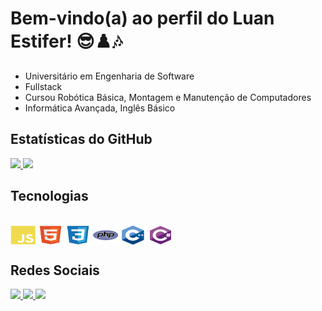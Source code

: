 # Bem-vindo(a) ao perfil do Luan Estifer! 😎♟️🎶

- Universitário em Engenharia de Software
- Fullstack
- Cursou Robótica Básica, Montagem e Manutenção de Computadores
- Informática Avançada, Inglês Básico

## Estatísticas do GitHub

<div>
  <a href="https://github.com/Zsubzeroz">
    <img height="180em" src="https://github-readme-stats.vercel.app/api?username=Zsubzeroz&show_icons=true&theme=tokyonight&include_all_commits=true&count_private=true"/>
    <img height="180em" src="https://github-readme-stats.vercel.app/api/top-langs/?username=Zsubzeroz&layout=compact&langs_count=8&theme=tokyonight&locale=pt-br"/>
  </a>
</div>

## Tecnologias

<div style="display: inline_block"><br>
  <img align="center" alt="Js" height="30" width="40" src="https://raw.githubusercontent.com/devicons/devicon/master/icons/javascript/javascript-plain.svg">
  <img align="center" alt="HTML" height="30" width="40" src="https://raw.githubusercontent.com/devicons/devicon/master/icons/html5/html5-original.svg">
  <img align="center" alt="CSS" height="30" width="40" src="https://raw.githubusercontent.com/devicons/devicon/master/icons/css3/css3-original.svg">
  <img align="center" alt="PHP" height="30" width="40" src="https://raw.githubusercontent.com/devicons/devicon/master/icons/php/php-original.svg">
  <img align="center" alt="C++" height="30" width="40" src="https://raw.githubusercontent.com/devicons/devicon/master/icons/cplusplus/cplusplus-original.svg">
  <img align="center" alt="C#" height="30" width="40" src="https://raw.githubusercontent.com/devicons/devicon/master/icons/csharp/csharp-original.svg">
</div>

## Redes Sociais

<div> 
  <a href="https://instagram.com/cavaleirodalua232" target="_blank">
    <img src="https://img.shields.io/badge/-Instagram-%23E4405F?style=for-the-badge&logo=instagram&logoColor=white" target="_blank">
  </a>
  <a href="mailto:luanestiferjob@gmail.com" target="blank">
    <img src="https://img.shields.io/badge/-Gmail-%23333?style=for-the-badge&logo=gmail&logoColor=white" target="_blank">
  </a>
  <a href="https://www.linkedin.com/in/luan-estifer-rodrigues-pereira-7577a2285" target="_blank">
    <img src="https://img.shields.io/badge/-LinkedIn-%230077B5?style=for-the-badge&logo=linkedin&logoColor=white" target="_blank">
  </a>
</div>

<!--![Snake animation](https://github.com/Zsubzeroz/Zsubzeroz/blob/output/github-contribution-grid-snake.svg)

[![readme](https://github-readme-stats.vercel.app/api/pin/?username=Zsubzeroz&repo=Zsubzeroz&theme=react)](https://github.com/Zsubzeroz/Zsubzeroz)-->
